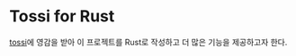 # Tossi for Rust

[tossi](https://github.com/what-studio/tossi)에 영감을 받아 이 프로젝트를 Rust로 작성하고 더 많은 기능을 제공하고자 한다.
